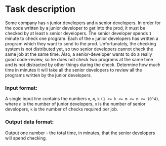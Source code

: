 # Task description
Some company has `n` junior developers and `m` senior developers.
In order for the code written by a junior developer to get into the prod,
it must be checked by at least `k` senior developers. 
The senior developer spends `1` minute to check one program.
Each of the `n` junior developers has written a program which they want to send to the prod.
Unfortunately, the checking system is not distributed yet,
so two senior developers cannot check the same job at the same time.
Also, a senior-developer wants to do a really good code-review,
so he does not check two programs at the same time and is not distracted by other things during the check.
Determine how much time in minutes it will take all the senior developers
to review all the programs written by the junior developers.
### Input format:
A single input line contains the numbers `n`, `m`, `k` `(1 <= k <= m <= n <= 10^4)`,
where `n` is the number of junior developers, `m` is the number of senior developers,
`k` is the number of checks required per job.
### Output data format:
Output one number - the total time, in minutes, that the senior developers will spend checking.